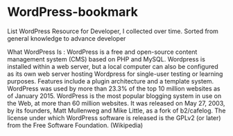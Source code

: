 # WordPress-bookmark
List WordPress Resource for Developer, I collected  over time. Sorted from general knowledge to advance developer

What WordPress Is :
WordPress is a free and open-source content management system (CMS) based on PHP and MySQL. Wordpress is installed within a web server, but a local computer can also be configured as its own web server hosting Wordpress for single-user testing or learning purposes. Features include a plugin architecture and a template system. WordPress was used by more than 23.3% of the top 10 million websites as of January 2015. WordPress is the most popular blogging system in use on the Web, at more than 60 million websites. It was released on May 27, 2003, by its founders, Matt Mullenweg and Mike Little, as a fork of b2/cafelog. The license under which WordPress software is released is the GPLv2 (or later) from the Free Software Foundation. (Wikipedia)
